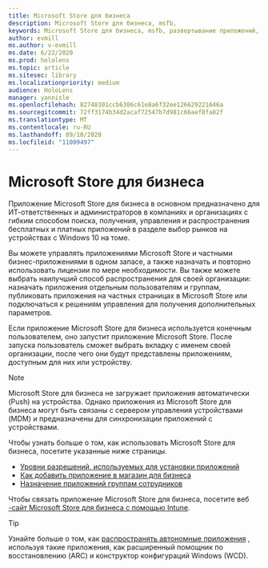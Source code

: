```yaml
---
title: Microsoft Store для бизнеса
description: Microsoft Store для бизнеса, msfb,
keywords: Microsoft Store для бизнеса, msfb, развертывание приложений, магазин
author: evmill
ms.author: v-evmill
ms.date: 6/22/2020
ms.prod: hololens
ms.topic: article
ms.sitesec: library
ms.localizationpriority: medium
audience: HoloLens
manager: yannisle
ms.openlocfilehash: 82748301ccb6306c61e8a6f32ee126629221646a
ms.sourcegitcommit: 72ff3174b34d2acaf72547b7d981c66aef8fa82f
ms.translationtype: MT
ms.contentlocale: ru-RU
ms.lasthandoff: 09/10/2020
ms.locfileid: "11009497"
---
```

# Microsoft Store для бизнеса

Приложение Microsoft Store для бизнеса в основном предназначено для ИТ-ответственных и администраторов в компаниях и организациях с гибким способом поиска, получения, управления и распространения бесплатных и платных приложений в разделе выбор рынков на устройствах с Windows 10 на томе. 

Вы можете управлять приложениями Microsoft Store и частными бизнес-приложениями в одном запасе, а также назначать и повторно использовать лицензии по мере необходимости. Вы также можете выбрать наилучший способ распространения для своей организации: назначать приложения отдельным пользователям и группам, публиковать приложения на частных страницах в Microsoft Store или подключаться к решениям управления для получения дополнительных параметров.

Если приложение Microsoft Store для бизнеса используется конечным пользователем, оно запустит приложение Microsoft Store. После запуска пользователь сможет выбрать вкладку с именем своей организации, после чего они будут представлены приложениям, доступным для них или устройству.

> [!Note] 
> Microsoft Store для бизнеса не загружает приложения автоматически (Push) на устройства. Однако приложения из Microsoft Store для бизнеса могут быть связаны с сервером управления устройствами (MDM) и предназначены для синхронизации приложений с устройствами.

Чтобы узнать больше о том, как использовать Microsoft Store для бизнеса, посетите указанные ниже страницы.
* [Уровни разрешений, используемых для установки приложений](https://docs.microsoft.com/mem/intune/configuration/device-restrictions-windows-holographic#app-store)
* [Как добавить приложение в магазин для бизнеса](https://docs.microsoft.com/mem/intune/apps/store-apps-windows)
* [Назначение приложений группам сотрудников](https://docs.microsoft.com/mem/intune/apps/windows-store-for-business)

Чтобы связать приложение Microsoft Store для бизнеса, посетите веб [-сайт Microsoft Store для бизнеса с помощью Intune](https://docs.microsoft.com/mem/intune/apps/windows-store-for-business#associate-your-microsoft-store-for-business-account-with-intune).

> [!Tip] 
> Узнайте больше о том, как [распространять автономные приложения](https://docs.microsoft.com/microsoft-store/distribute-offline-apps) , используя такие приложения, как расширенный помощник по восстановлению (ARC) и конструктор конфигураций Windows (WCD).
